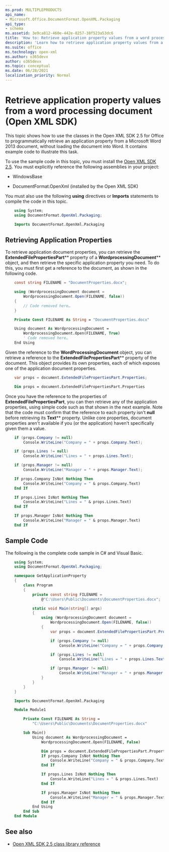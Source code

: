 ```yaml
---
ms.prod: MULTIPLEPRODUCTS
api_name:
- Microsoft.Office.DocumentFormat.OpenXML.Packaging
api_type:
- schema
ms.assetid: 3e9ca812-460e-442e-8257-38f523a53dc6
title: 'How to: Retrieve application property values from a word processing document (Open XML SDK)'
description: 'Learn how to retrieve application property values from a word processing document using the Open XML SDK.'
ms.suite: office
ms.technology: open-xml
ms.author: o365devx
author: o365devx
ms.topic: conceptual
ms.date: 06/28/2021
localization_priority: Normal
---
```

# Retrieve application property values from a word processing document (Open XML SDK)

This topic shows how to use the classes in the Open XML SDK 2.5 for
Office to programmatically retrieve an application property from a
Microsoft Word 2013 document, without loading the document into Word. It
contains example code to illustrate this task.

To use the sample code in this topic, you must install the [Open XML SDK 2.5](https://www.nuget.org/packages/Open-XML-SDK/2.5.0). You
must explicitly reference the following assemblies in your project:

- WindowsBase

- DocumentFormat.OpenXml (installed by the Open XML SDK)

You must also use the following **using**
directives or **Imports** statements to compile
the code in this topic.

```csharp
    using System;
    using DocumentFormat.OpenXml.Packaging;
```

```vb
    Imports DocumentFormat.OpenXml.Packaging
```

## Retrieving Application Properties

To retrieve application document properties, you can retrieve the <span
sdata="cer"
target="P:DocumentFormat.OpenXml.Packaging.WordprocessingDocument.ExtendedFilePropertiesPart">**ExtendedFilePropertiesPart**** property of a
<span sdata="cer"
target="T:DocumentFormat.OpenXml.Packaging.WordprocessingDocument">**WordprocessingDocument**** object, and then
retrieve the specific application property you need. To do this, you
must first get a reference to the document, as shown in the following
code.

```csharp
    const string FILENAME = "DocumentProperties.docx";

    using (WordprocessingDocument document = 
        WordprocessingDocument.Open(FILENAME, false))
    {
        // Code removed here…
    }
```

```vb
    Private Const FILENAME As String = "DocumentProperties.docx"

    Using document As WordprocessingDocument =
        WordprocessingDocument.Open(FILENAME, True)
        ' Code removed here…
    End Using
```

Given the reference to the **WordProcessingDocument** object, you can retrieve a
reference to the <span sdata="cer"
target="P:DocumentFormat.OpenXml.Packaging.WordprocessingDocument.ExtendedFilePropertiesPart">**ExtendedFilePropertiesPart**** property of the
document. This object provides its own properties, each of which exposes
one of the application document properties.

```csharp
    var props = document.ExtendedFilePropertiesPart.Properties;
```

```vb
    Dim props = document.ExtendedFilePropertiesPart.Properties
```

Once you have the reference to the properties of **ExtendedFilePropertiesPart**, you can then retrieve
any of the application properties, using simple code such as that shown
in the next example. Note that the code must confirm that the reference
to each property isn't **null** before
retrieving its <span sdata="cer"
target="T:DocumentFormat.OpenXml.Wordprocessing.Text">**Text**** property. Unlike core properties,
document properties aren't available if you (or the application) haven't
specifically given them a value.

```csharp
    if (props.Company != null)
        Console.WriteLine("Company = " + props.Company.Text);

    if (props.Lines != null)
        Console.WriteLine("Lines = " + props.Lines.Text);

    if (props.Manager != null)
        Console.WriteLine("Manager = " + props.Manager.Text);
```

```vb
    If props.Company IsNot Nothing Then
        Console.WriteLine("Company = " & props.Company.Text)
    End If

    If props.Lines IsNot Nothing Then
        Console.WriteLine("Lines = " & props.Lines.Text)
    End If

    If props.Manager IsNot Nothing Then
        Console.WriteLine("Manager = " & props.Manager.Text)
    End If
```

## Sample Code

The following is the complete code sample in C\# and Visual Basic.

```csharp
    using System;
    using DocumentFormat.OpenXml.Packaging;

    namespace GetApplicationProperty
    {
        class Program
        {
            private const string FILENAME = 
                @"C:\Users\Public\Documents\DocumentProperties.docx";

            static void Main(string[] args)
            {
                using (WordprocessingDocument document = 
                    WordprocessingDocument.Open(FILENAME, false))
                {
                    var props = document.ExtendedFilePropertiesPart.Properties;

                    if (props.Company != null)
                        Console.WriteLine("Company = " + props.Company.Text);

                    if (props.Lines != null)
                        Console.WriteLine("Lines = " + props.Lines.Text);

                    if (props.Manager != null)
                        Console.WriteLine("Manager = " + props.Manager.Text);
                }
            }
        }
    }
```

```vb
    Imports DocumentFormat.OpenXml.Packaging

    Module Module1

        Private Const FILENAME As String =
            "C:\Users\Public\Documents\DocumentProperties.docx"

        Sub Main()
            Using document As WordprocessingDocument =
                WordprocessingDocument.Open(FILENAME, False)

                Dim props = document.ExtendedFilePropertiesPart.Properties
                If props.Company IsNot Nothing Then
                    Console.WriteLine("Company = " & props.Company.Text)
                End If

                If props.Lines IsNot Nothing Then
                    Console.WriteLine("Lines = " & props.Lines.Text)
                End If

                If props.Manager IsNot Nothing Then
                    Console.WriteLine("Manager = " & props.Manager.Text)
                End If
            End Using
        End Sub
    End Module
```

## See also

- [Open XML SDK 2.5 class library reference](/office/open-xml/open-xml-sdk.md)
